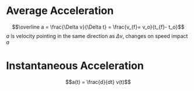 

# Average Acceleration

$$\overline a = \frac{\Delta v}{\Delta t} = \frac{v_{f}= v_o}{t_{f}- t_o}$$
$a$ is velocity pointing in the same direction as $\Delta v$, changes on speed impact $a$


# Instantaneous Acceleration
$$a(t) = \frac{d}{dt} v(t)$$
